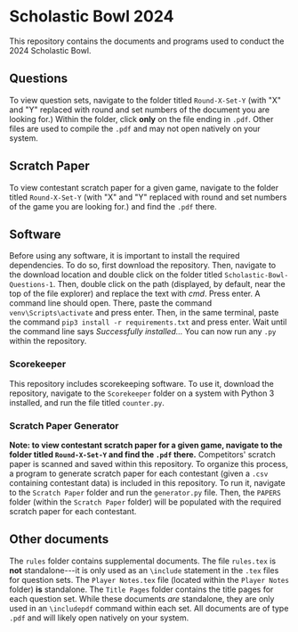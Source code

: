 # Scholastic Bowl 2024
This repository contains the documents and programs used to conduct the 2024 Scholastic Bowl.

## Questions
To view question sets, navigate to the folder titled `Round-X-Set-Y` (with "X" and "Y" replaced with round and set numbers of the document you are looking for.) Within the folder, click **only** on the file ending in `.pdf`. Other files are used to compile the `.pdf` and may not open natively on your system.

## Scratch Paper
To view contestant scratch paper for a given game, navigate to the folder titled `Round-X-Set-Y` (with "X" and "Y" replaced with round and set numbers of the game you are looking for.) and find the `.pdf` there.

## Software
Before using any software, it is important to install the required dependencies. To do so, first download the repository. Then, navigate to the download location and double click on the folder titled `Scholastic-Bowl-Questions-1`. Then, double click on the path (displayed, by default, near the top of the file explorer) and replace the text with *cmd*. Press enter. A command line should open. There, paste the command `venv\Scripts\activate` and press enter. Then, in the same terminal, paste the command `pip3 install -r requirements.txt` and press enter. Wait until the command line says *Successfully installed...* You can now run any `.py` within the repository.

### Scorekeeper
This repository includes scorekeeping software. To use it, download the repository, navigate to the `Scorekeeper` folder on a system with Python 3 installed, and run the file titled `counter.py`.

### Scratch Paper Generator
**Note: to view contestant scratch paper for a given game, navigate to the folder titled `Round-X-Set-Y` and find the `.pdf` there.** Competitors' scratch paper is scanned and saved within this repository. To organize this process, a program to generate scratch paper for each contestant (given a `.csv` containing contestant data) is included in this repository. To run it, navigate to the `Scratch Paper` folder and run the `generator.py` file. Then, the `PAPERS` folder (within the `Scratch Paper` folder) will be populated with the required scratch paper for each contestant.

## Other documents
The `rules` folder contains supplemental documents. The file `rules.tex` is **not** standalone---it is only used as an `\include` statement in the `.tex` files for question sets. The `Player Notes.tex` file (located within the `Player Notes` folder) **is** standalone.
The `Title Pages` folder contains the title pages for each question set. While these documents *are* standalone, they are only used in an `\includepdf` command within each set. All documents are of type `.pdf` and will likely open natively on your system.
